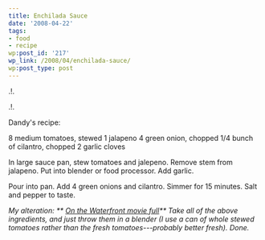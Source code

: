 ```yaml
---
title: Enchilada Sauce
date: '2008-04-22'
tags:
- food
- recipe
wp:post_id: '217'
wp_link: /2008/04/enchilada-sauce/
wp:post_type: post
---
```


.!.

.!.

Dandy's recipe:

8 medium tomatoes, stewed
1 jalapeno
4 green onion, chopped
1/4 bunch of cilantro, chopped
2 garlic cloves

In large sauce pan, stew tomatoes and jalepeno.
Remove stem from jalapeno.
Put into blender or food processor.
Add garlic.

Pour into pan.
Add 4 green onions and cilantro.
Simmer for 15 minutes.
Salt and pepper to taste.

_My alteration:
** [On the Waterfront movie full](http://time-travel.com/?on_the_waterfront)**
Take all of the above ingredients, and just throw them in a blender (I use a can of whole stewed tomatoes rather than the fresh tomatoes---probably better fresh). Done._
